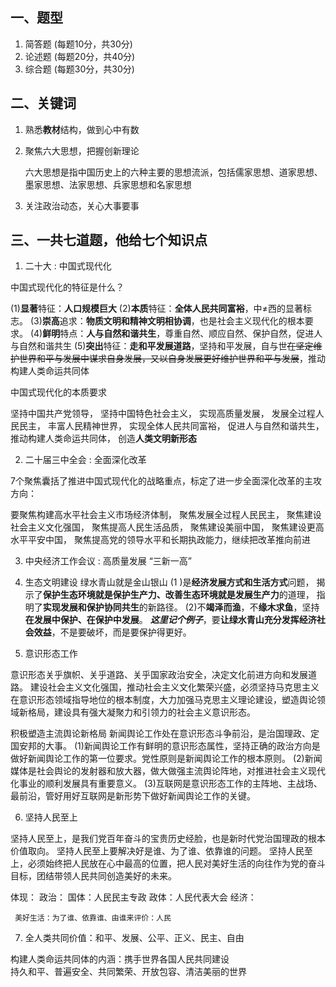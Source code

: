 ## 一、题型

1. 简答题 (每题10分，共30分)
2. 论述题 (每题20分，共40分)
3. 综合题 (每题30分，共30分)

## 二、关键词

1. 熟悉**教材**结构，做到心中有数
2. 聚焦六大思想，把握创新理论

	六大思想是指中国历史上的六种主要的思想流派，包括儒家思想、道家思想、墨家思想、法家思想、兵家思想和名家思想


3. 关注政治动态，关心大事要事

## 三、一共七道题，他给七个知识点 

1. 二十大 : 中国式现代化
 
 中国式现代化的特征是什么？
 
(1)**显著**特征：**人口规模巨大**
(2)**本质**特征：**全体人民共同富裕**，中≠西的显著标志。 
(3)**崇高**追求：**物质文明和精神文明相协调**，也是社会主义现代化的根本要求。
(4)**鲜明**特点：**人与自然和谐共生**，尊重自然、顺应自然、保护自然，促进人与自然和谐共生
(5)**突出**特征：**走和平发展道路**，坚持和平发展，自与世~~在坚定维护世界和平与发展中谋求自身发展，又以自身发展更好维护世界和平与发展~~，推动构建人类命运共同体

中国式现代化的本质要求

坚持中国共产党领导，
坚持中国特色社会主义，
实现高质量发展，
发展全过程人民民主，
丰富人民精神世界，
实现全体人民共同富裕，
促进人与自然和谐共生，
推动构建人类命运共同体，
创造**人类文明新形态**

2. 二十届三中全会 : 全面深化改革

7个聚焦囊括了推进中国式现代化的战略重点，标定了进一步全面深化改革的主攻方向：

要聚焦构建高水平社会主义市场经济体制，
聚焦发展全过程人民民主，
聚焦建设社会主义文化强国，
聚焦提高人民生活品质，
聚焦建设美丽中国，
聚焦建设更高水平平安中国，
聚焦提高党的领导水平和长期执政能力，继续把改革推向前进

3. 中央经济工作会议 : 高质量发展
   “三新一高”

4. 生态文明建设
绿水青山就是金山银山 
(1 )是**经济发展方式和生活方式**问题，
揭示了**保护生态环境就是保护生产力、改善生态环境就是发展生产力**的道理，
指明了**实现发展和保护协同共生**的新路径。 
(2)不**竭泽而渔**，不**缘木求鱼**，坚持**在发展中保护、在保护中发展**。
***这里记个例子***，要**让绿水青山充分发挥经济社会效益**，不是要破坏，而是要保护得更好。

5. 意识形态工作

意识形态关乎旗帜、关乎道路、关乎国家政治安全，决定文化前进方向和发展道路。 
建设社会主义文化强国，推动社会主义文化繁荣兴盛，必须坚持马克思主义在意识形态领域指导地位的根本制度，大力加强马克思主义理论建设，塑造舆论领域新格局，建设具有强大凝聚力和引领力的社会主义意识形态。

积极塑造主流舆论新格局 
   新闻舆论工作处在意识形态斗争前沿，是治国理政、定国安邦的大事。
    (1)新闻舆论工作有鲜明的意识形态属性，坚持正确的政治方向是做好新闻舆论工作的第一位要求。党性原则是新闻舆论工作的根本原则。
    (2)新闻媒体是社会舆论的发射器和放大器，做大做强主流舆论阵地，对推进社会主义现代化事业的顺利发展具有重要意义。
    (3)互联网是意识形态工作的主阵地、主战场、最前沿，管好用好互联网是新形势下做好新闻舆论工作的关键。

6. 坚持人民至上

坚持人民至上，是我们党百年奋斗的宝贵历史经脸，也是新时代党治国理政的根本价值取向。
坚持人民至上要解决好是谁、为了谁、依靠谁的问题。
坚持人民至上，必须始终把人民放在心中最高的位置，把人民对美好生活的向往作为党的奋斗目标，团结带领人民共同创造美好的未来。

体现：
	政治：
	     国体：人民民主专政
		 政体：人民代表大会
	 经济：
	 
	 美好生活：为了谁、依靠谁、由谁来评价：人民

7. 全人类共同价值：和平、发展、公平、正义、民主、自由



构建人类命运共同体的内涵：携手世界各国人民共同建设  
持久和平、普遍安全、共同繁荣、开放包容、清洁美丽的世界

